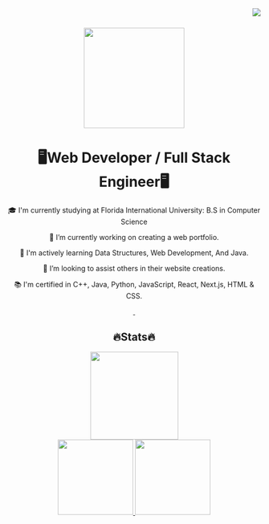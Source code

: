 
<a>
  <img align="right" src="https://komarev.com/ghpvc/?username=skyler-hall&color=blue&label=Visitors" />
</a>
<div align = center>
	<h1>
 		<a href="https://git.io/typing-svg">
    			<img height=200 align="center" src="https://readme-typing-svg.demolab.com/?lines=Hello!;Welcome+to+my+portfolio!" />
  		</a>
	</h1>
<div>
<h1 align=center>
  🖥Web Developer / Full Stack Engineer🖥
</h1>
<div align=center>
  🎓 I'm currently studying at Florida International University: B.S in Computer Science
	
  🔭 I’m currently working on creating a web portfolio.

  🌱 I'm actively learning Data Structures, Web Development, And Java.

  👯 I’m looking to assist others in their website creations.

  📚 I'm certified in C++, Java, Python, JavaScript, React, Next.js, HTML & CSS.
</div>

<div align = center>
	<a href="https://skylerhall.me/">
  		<img height=10 src="https://img.shields.io/badge/Portfolio-255E63?style=for-the-badge&logo=About.me&logoColor=white" />
	</a>
	<a href="https://www.linkedin.com/in/skyler-hall1/">
  		<img height=10 src="https://img.shields.io/badge/LinkedIn-0077B5?style=for-the-badge&logo=linkedin&logoColor=white" />
	</a>
</div>

<h2 align=center>
  🔥Stats🔥
</h2>

<div align = center>
	<a href="https://git.io/streak-stats">
  		<img height=175 src="https://streak-stats.demolab.com/?user=skyler-hall&theme=dark" />
	</a>
</div>

<div align = center>
<a href="https://github.com/Ghostellor/github-readme-stats">
  <img height=150 src="https://github-readme-stats.vercel.app/api?username=skyler-hall&theme=dark&rank_icon=github" />
</a>
<a href="https://github.com/anuraghazra/convoychat">
  <img height=150 src="https://github-readme-stats.vercel.app/api/top-langs?username=skyler-hall&layout=compact&langs_count=8&card_width=320&theme=dark" />
</a>
</div>

